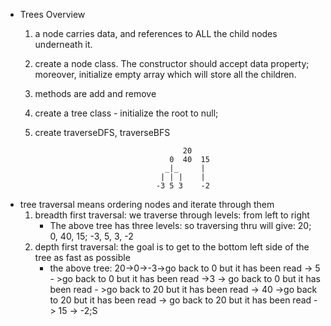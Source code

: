 * Trees Overview 
  1. a node carries data, and references to ALL the child nodes underneath it.
  2. create a node class. The constructor should accept data property; moreover, initialize empty array which will store all the children.
  3. methods are add and remove
  4. create a tree class - initialize the root to null;
  5. create traverseDFS, traverseBFS

                                          20
                                       0  40  15
                                      _|_     |
                                     | | |    |
                                    -3 5 3    -2
                          
* tree traversal means ordering nodes and iterate through them
  1. breadth first traversal: we traverse through levels: from left to right
     * The above tree has three levels: so traversing thru will give: 20; 0, 40, 15; -3, 5, 3, -2
  2. depth first traversal: the goal is to get to the bottom left side of the tree as fast as possible
     * the above tree: 20->0->-3->go back to 0 but it has been read -> 5 - >go back to 0 but it has been read ->3 -> go back to 0 but it has been read - >go back to 20 but it has been read -> 40 ->go back to 20 but it has been read -> go back to 20 but it has been read -> 15 -> -2;S